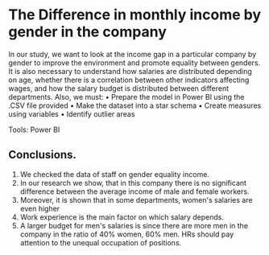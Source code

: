 # The Difference in monthly income by gender in the company


In our study, we want to look at the income gap in a particular company by gender to improve the environment and promote equality between genders.
It is also necessary to understand how salaries are distributed depending on age, whether there is a correlation between other indicators affecting wages, and how the salary budget is distributed between different departments.
Also, we must:
• Prepare the model in Power BI using the .CSV file provided
• Make the dataset into a star schema
• Create measures using variables
• Identify outlier areas

Tools: Power BI

## Conclusions.
1. We checked the data of staff on gender equality income.
2. In our research we show, that in this company there is no significant difference between the average income of male and female workers.
3. Moreover, it is shown that in some departments, women's salaries are even higher
4. Work experience is the main factor on which salary depends.
5. A larger budget for men's salaries is since there are more men in the company in the ratio of 40% women, 60% men. HRs should pay attention to the unequal occupation of positions.

